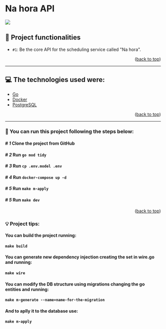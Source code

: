 # Na hora API
<p>
  <img src='http://img.shields.io/static/v1?label=STATUS&message=ACTIVE&color=GREEN&style=for-the-badge'>
</p>

## :hammer: Project functionalities

- `#1`: Be the core API for the scheduling service called "Na hora".

<p align="right">(<a href="#top">back to top</a>)</p>
<hr>

## :computer: The technologies used were:

- [Go](https://go.dev/)
- [Docker](https://www.docker.com/)
- [PostgreSQL](https://www.postgresql.org/)

<p align="right">(<a href="#top">back to top</a>)</p>
<hr>

### :rocket: You can run this project following the steps below:

#### # *1* Clone the project from GitHub
#### # *2* Run ```go mod tidy```
#### # *3* Run ```cp .env.model .env```
#### # *4* Run ```docker-compose up -d```
#### # *5* Run ```make m-apply```
#### # *5* Run ```make dev```

<p align="right">(<a href="#top">back to top</a>)</p>

### :bulb: Project tips:

#### You can build the project running:
#### ```make build```

#### You can generate new dependency injection creating the set in wire.go and running:
#### ```make wire```

#### You can modify the DB structure using migrations changing the go entities and running:
#### ```make m-generate --name=name-for-the-migration```
#### And to aplly it to the database use:
#### ```make m-apply```